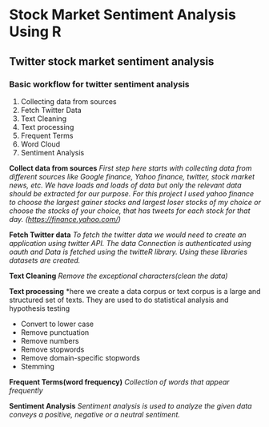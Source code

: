 # Stock Market Sentiment Analysis Using R
## Twitter stock market sentiment analysis 
### Basic workflow for twitter sentiment analysis
1. Collecting data from sources
2. Fetch Twitter Data
3. Text Cleaning
4. Text processing 
5. Frequent Terms
6. Word Cloud
7. Sentiment Analysis

**Collect data from sources**  *First step here starts with collecting data from different sources like Google finance, Yahoo finance, twitter, stock market news, etc. We have loads and loads of data but only the relevant data should be extracted for our purpose. For this project I used yahoo finance to choose the largest gainer stocks and largest loser stocks of my choice or choose the stocks of your choice, that has tweets for each stock for that day. (https://finance.yahoo.com/)*

**Fetch Twitter data** *To fetch the twitter data we would need to create an application using twitter API. The data Connection is authenticated using oauth and Data is fetched using the twitteR library. Using these libraries datasets are created.*

**Text Cleaning**  *Remove the exceptional characters(clean the data)*

**Text processing** *here we create a data corpus or text corpus is a large and structured set of texts. They are used to do statistical analysis and hypothesis testing
- Convert to lower case
- Remove punctuation
- Remove numbers
- Remove stopwords
- Remove domain-specific stopwords
- Stemming

**Frequent Terms(word frequency)** *Collection of words that appear frequently*

**Sentiment Analysis** *Sentiment analysis is used to analyze the given data conveys a positive, negative or a neutral sentiment.*
